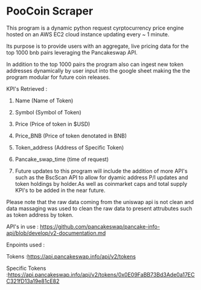 # PooCoin Scraper

This program is a dynamic python request cyrptocurrency price engine hosted on an AWS EC2 cloud instance updating every ~ 1 minute.

Its purpose is to provide users with an aggregate, live pricing data for the top 1000 bnb pairs leveraging the Pancakeswap API.

In addition to the top 1000 pairs the program also can ingest new token addresses dynamically by user input into the google sheet making the the program modular for future coin releases.

KPI's Retrieved :

1) Name (Name of Token)

2) Symbol (Symbol of Token)

3) Price (Price of token in $USD)

4) Price_BNB (Price of token denotated in BNB)

5) Token_address (Address of Specific Token)

6) Pancake_swap_time (time of request)

7) Future updates to this program will include the addition of more API's such as the BscScan API to allow for dyamic address P/l updates and token holdings by holder.As well as coinmarket caps and total supply KPI's to be added in the near future.

Please note that the raw data coming from the uniswap api is not clean and data massaging was used to clean the raw data to present attrubutes such as token address by token.

API's in use : https://github.com/pancakeswap/pancake-info-api/blob/develop/v2-documentation.md

Enpoints used : 

Tokens :https://api.pancakeswap.info/api/v2/tokens 


Specific Tokens :https://api.pancakeswap.info/api/v2/tokens/0x0E09FaBB73Bd3Ade0a17ECC321fD13a19e81cE82





